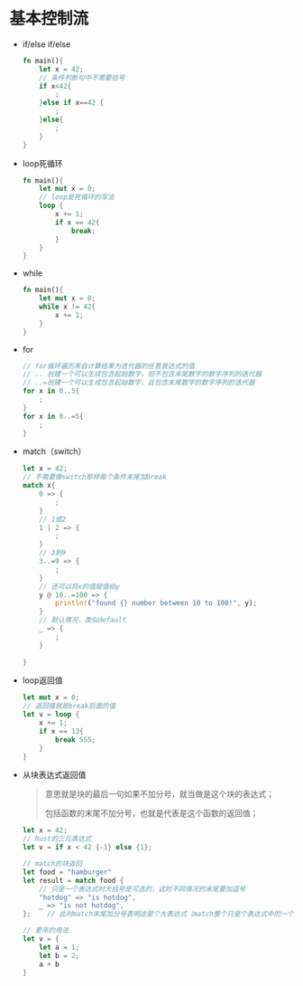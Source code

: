 # 基本控制流

- if/else if/else

  ```rust
  fn main(){
      let x = 42;
      // 条件判断句中不需要括号
      if x<42{
          ;
      }else if x==42 {
          ;
      }else{
          ;
      }
  }
  ```

- loop死循环

  ```rust
  fn main(){
      let mut x = 0;
      // loop是死循环的写法
      loop {
          x += 1;
          if x == 42{
              break;
          }
      }
  }
  ```

- while

  ```rust
  fn main(){
      let mut x = 0;
      while x != 42{
          x += 1;
      }
  }
  ```

- for

  ```rust
  // for循环遍历来自计算结果为迭代器的任意表达式的值
  // .. 创建一个可以生成包含起始数字，但不包含末尾数字的数字序列的迭代器
  // ..=创建一个可以生成包含起始数字，且包含末尾数字的数字序列的迭代器
  for x in 0..5{
      ;
  }
  for x in 0..=5{
      ;
  }
  ```

- match（switch）

  ```rust
  let x = 42;
  // 不需要像switch那样每个条件末尾加break
  match x{
      0 => {
          ;
      }
      // 1或2
      1 | 2 => {
          ;
      }
      // 3到9
      3..=9 => {
          ;
      }
      // 还可以将x的值赋值给y
      y @ 10..=100 => {
          println!("found {} number between 10 to 100!", y);
      }
      // 默认情况，类似default
      _ => {
          ;
      }
      
  }
  ```

- loop返回值

  ```rust
  let mut x = 0;
  // 返回值就是break后面的值
  let v = loop {
      x += 1;
      if x == 13{
          break 555;
      }
  }
  ```

- 从块表达式返回值

  > 意思就是块的最后一句如果不加分号，就当做是这个块的表达式；
  >
  > 包括函数的末尾不加分号，也就是代表是这个函数的返回值；

  ```rust
  let x = 42;
  // Rust的三元表达式
  let v = if x < 42 {-1} else {1};
  
  // match的块返回
  let food = "hamburger"
  let result = match food {
      // 只是一个表达式时大括号是可选的，这时不同情况的末尾要加逗号
      "hotdog" => "is hotdog",
      _ => "is not hotdog",
  }; 	// 此时match末尾加分号表明这是个大表达式（match整个只是个表达式中的一个变量而已）
  
  // 更吊的用法
  let v = {
      let a = 1;
      let b = 2;
      a + b
  }
  ```

  

